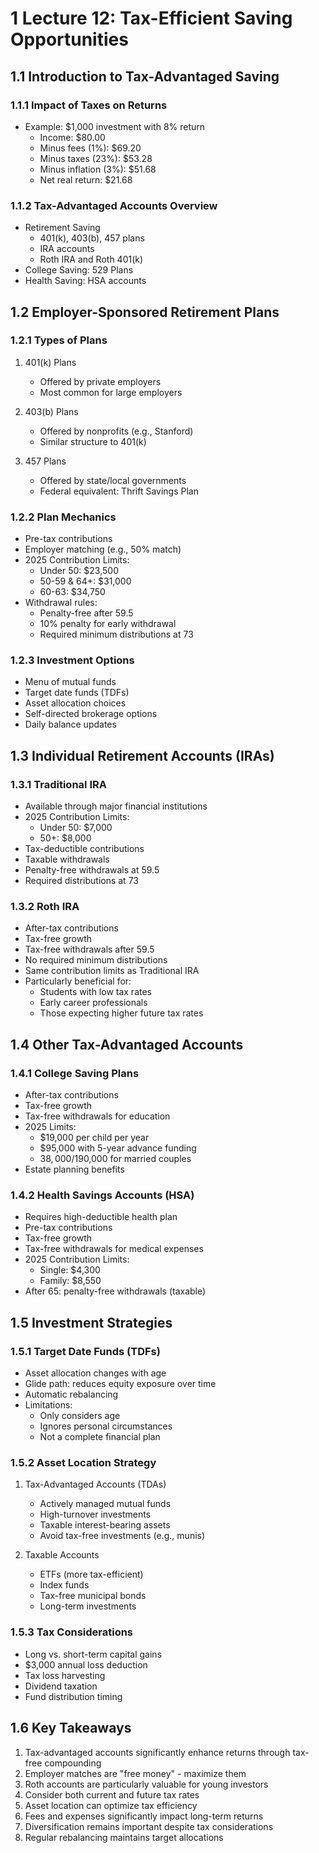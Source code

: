 # 1 Lecture 12: Tax-Efficient Saving Opportunities

## 1.1 Introduction to Tax-Advantaged Saving

### 1.1.1 Impact of Taxes on Returns
- Example: $1,000 investment with 8% return
  - Income: $80.00
  - Minus fees (1%): $69.20
  - Minus taxes (23%): $53.28
  - Minus inflation (3%): $51.68
  - Net real return: $21.68

### 1.1.2 Tax-Advantaged Accounts Overview
- Retirement Saving
  - 401(k), 403(b), 457 plans
  - IRA accounts
  - Roth IRA and Roth 401(k)
- College Saving: 529 Plans
- Health Saving: HSA accounts

## 1.2 Employer-Sponsored Retirement Plans

### 1.2.1 Types of Plans
1. 401(k) Plans
   - Offered by private employers
   - Most common for large employers

2. 403(b) Plans
   - Offered by nonprofits (e.g., Stanford)
   - Similar structure to 401(k)

3. 457 Plans
   - Offered by state/local governments
   - Federal equivalent: Thrift Savings Plan

### 1.2.2 Plan Mechanics
- Pre-tax contributions
- Employer matching (e.g., 50% match)
- 2025 Contribution Limits:
  - Under 50: $23,500
  - 50-59 & 64+: $31,000
  - 60-63: $34,750
- Withdrawal rules:
  - Penalty-free after 59.5
  - 10% penalty for early withdrawal
  - Required minimum distributions at 73

### 1.2.3 Investment Options
- Menu of mutual funds
- Target date funds (TDFs)
- Asset allocation choices
- Self-directed brokerage options
- Daily balance updates

## 1.3 Individual Retirement Accounts (IRAs)

### 1.3.1 Traditional IRA
- Available through major financial institutions
- 2025 Contribution Limits:
  - Under 50: $7,000
  - 50+: $8,000
- Tax-deductible contributions
- Taxable withdrawals
- Penalty-free withdrawals at 59.5
- Required distributions at 73

### 1.3.2 Roth IRA
- After-tax contributions
- Tax-free growth
- Tax-free withdrawals after 59.5
- No required minimum distributions
- Same contribution limits as Traditional IRA
- Particularly beneficial for:
  - Students with low tax rates
  - Early career professionals
  - Those expecting higher future tax rates

## 1.4 Other Tax-Advantaged Accounts

### 1.4.1 College Saving Plans
- After-tax contributions
- Tax-free growth
- Tax-free withdrawals for education
- 2025 Limits:
  - $19,000 per child per year
  - $95,000 with 5-year advance funding
  - $38,000/$190,000 for married couples
- Estate planning benefits

### 1.4.2 Health Savings Accounts (HSA)
- Requires high-deductible health plan
- Pre-tax contributions
- Tax-free growth
- Tax-free withdrawals for medical expenses
- 2025 Contribution Limits:
  - Single: $4,300
  - Family: $8,550
- After 65: penalty-free withdrawals (taxable)

## 1.5 Investment Strategies

### 1.5.1 Target Date Funds (TDFs)
- Asset allocation changes with age
- Glide path: reduces equity exposure over time
- Automatic rebalancing
- Limitations:
  - Only considers age
  - Ignores personal circumstances
  - Not a complete financial plan

### 1.5.2 Asset Location Strategy
1. Tax-Advantaged Accounts (TDAs)
   - Actively managed mutual funds
   - High-turnover investments
   - Taxable interest-bearing assets
   - Avoid tax-free investments (e.g., munis)

2. Taxable Accounts
   - ETFs (more tax-efficient)
   - Index funds
   - Tax-free municipal bonds
   - Long-term investments

### 1.5.3 Tax Considerations
- Long vs. short-term capital gains
- $3,000 annual loss deduction
- Tax loss harvesting
- Dividend taxation
- Fund distribution timing

## 1.6 Key Takeaways
1. Tax-advantaged accounts significantly enhance returns through tax-free compounding
2. Employer matches are "free money" - maximize them
3. Roth accounts are particularly valuable for young investors
4. Consider both current and future tax rates
5. Asset location can optimize tax efficiency
6. Fees and expenses significantly impact long-term returns
7. Diversification remains important despite tax considerations
8. Regular rebalancing maintains target allocations

